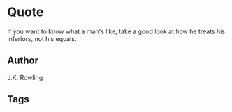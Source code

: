 # Quote

If you want to know what a man's like, take a good look at how he treats his inferiors, not his equals.

## Author

J.K. Rowling

## Tags


